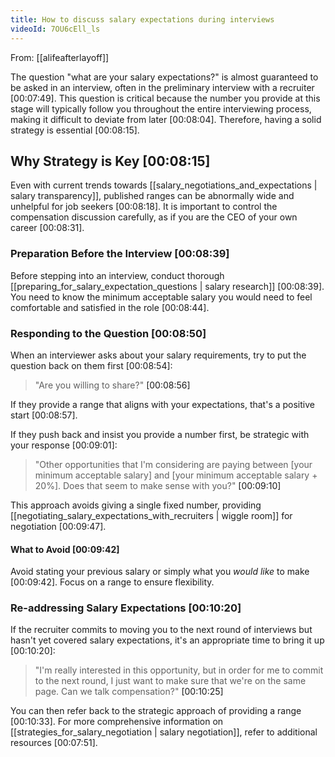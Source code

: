 ```yaml
---
title: How to discuss salary expectations during interviews
videoId: 7OU6cEll_ls
---
```


From: [[alifeafterlayoff]] <br/> 

The question "what are your salary expectations?" is almost guaranteed to be asked in an interview, often in the preliminary interview with a recruiter <a class="yt-timestamp" data-t="00:07:49">[00:07:49]</a>. This question is critical because the number you provide at this stage will typically follow you throughout the entire interviewing process, making it difficult to deviate from later <a class="yt-timestamp" data-t="00:08:04">[00:08:04]</a>. Therefore, having a solid strategy is essential <a class="yt-timestamp" data-t="00:08:15">[00:08:15]</a>.

## Why Strategy is Key <a class="yt-timestamp" data-t="00:08:15">[00:08:15]</a>

Even with current trends towards [[salary_negotiations_and_expectations | salary transparency]], published ranges can be abnormally wide and unhelpful for job seekers <a class="yt-timestamp" data-t="00:08:18">[00:08:18]</a>. It is important to control the compensation discussion carefully, as if you are the CEO of your own career <a class="yt-timestamp" data-t="00:08:31">[00:08:31]</a>.

### Preparation Before the Interview <a class="yt-timestamp" data-t="00:08:39">[00:08:39]</a>

Before stepping into an interview, conduct thorough [[preparing_for_salary_expectation_questions | salary research]] <a class="yt-timestamp" data-t="00:08:39">[00:08:39]</a>. You need to know the minimum acceptable salary you would need to feel comfortable and satisfied in the role <a class="yt-timestamp" data-t="00:08:44">[00:08:44]</a>.

### Responding to the Question <a class="yt-timestamp" data-t="00:08:50">[00:08:50]</a>

When an interviewer asks about your salary requirements, try to put the question back on them first <a class="yt-timestamp" data-t="00:08:54">[00:08:54]</a>:

> "Are you willing to share?" <a class="yt-timestamp" data-t="00:08:56">[00:08:56]</a>

If they provide a range that aligns with your expectations, that's a positive start <a class="yt-timestamp" data-t="00:08:57">[00:08:57]</a>.

If they push back and insist you provide a number first, be strategic with your response <a class="yt-timestamp" data-t="00:09:01">[00:09:01]</a>:

> "Other opportunities that I'm considering are paying between [your minimum acceptable salary] and [your minimum acceptable salary + 20%]. Does that seem to make sense with you?" <a class="yt-timestamp" data-t="00:09:10">[00:09:10]</a>

This approach avoids giving a single fixed number, providing [[negotiating_salary_expectations_with_recruiters | wiggle room]] for negotiation <a class="yt-timestamp" data-t="00:09:47">[00:09:47]</a>.

#### What to Avoid <a class="yt-timestamp" data-t="00:09:42">[00:09:42]</a>

Avoid stating your previous salary or simply what you *would like* to make <a class="yt-timestamp" data-t="00:09:42">[00:09:42]</a>. Focus on a range to ensure flexibility.

### Re-addressing Salary Expectations <a class="yt-timestamp" data-t="00:10:20">[00:10:20]</a>

If the recruiter commits to moving you to the next round of interviews but hasn't yet covered salary expectations, it's an appropriate time to bring it up <a class="yt-timestamp" data-t="00:10:20">[00:10:20]</a>:

> "I'm really interested in this opportunity, but in order for me to commit to the next round, I just want to make sure that we're on the same page. Can we talk compensation?" <a class="yt-timestamp" data-t="00:10:25">[00:10:25]</a>

You can then refer back to the strategic approach of providing a range <a class="yt-timestamp" data-t="00:10:33">[00:10:33]</a>. For more comprehensive information on [[strategies_for_salary_negotiation | salary negotiation]], refer to additional resources <a class="yt-timestamp" data-t="00:07:51">[00:07:51]</a>.